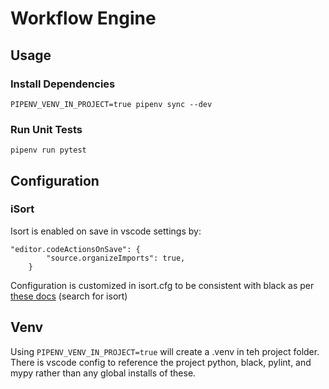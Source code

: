 # Workflow Engine

## Usage

### Install Dependencies

`PIPENV_VENV_IN_PROJECT=true pipenv sync --dev`

### Run Unit Tests

`pipenv run pytest`

## Configuration

### iSort

Isort is enabled on save in vscode settings by:

```
"editor.codeActionsOnSave": {
        "source.organizeImports": true,
    }
```

Configuration is customized in isort.cfg to be consistent with black as per [these docs](https://black.readthedocs.io/en/stable/the_black_code_style.html) (search for isort)

## Venv

Using `PIPENV_VENV_IN_PROJECT=true` will create a .venv in teh project folder. There is vscode config to reference the project python, black, pylint, and mypy rather than any global installs of these. 